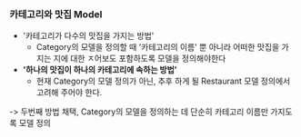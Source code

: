 ### 카테고리와 맛집 Model
- '카테고리가 다수의 맛집을 가지는 방법'
	- Category의 모델을 정의할 때 '카테고리의 이름' 뿐 아니라 어떠한 맛집을 가지는 지에 대한 ㅈ어보도 포함하도록 모델을 정의해야한다
- **'하나의 맛집이 하나의 카테고리에 속하는 방법'**
	- 현재 Category의 모델 정의가 아닌, 추후 하게 될 Restaurant 모델 정의에서 고려해 주어야 한다.

-> 두번째 방법 채택, Category의 모델을 정의하는 데 단순히 카테고리 이름만 가지도록 모델 정의

